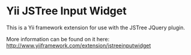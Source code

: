 # Yii JSTree Input Widget

This is a Yii framework extension for use with the JSTree JQuery plugin.

More information can be found on it here: http://www.yiiframework.com/extension/jstreeinputwidget